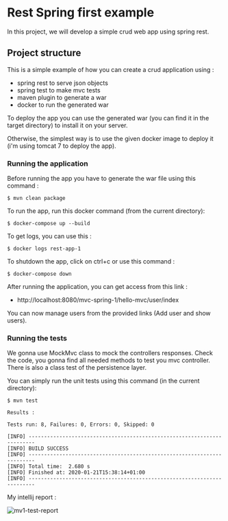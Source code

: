 # Rest Spring first example

In this project, we will develop a simple crud web app using spring rest.

## Project structure

This is a simple example of how you can create a crud application using :

- spring rest to serve json objects
- spring test to make mvc tests
- maven plugin to generate a war
- docker to run the generated war

To deploy the app you can use the generated war (you can find it in the target directory) to install it on your server.

Otherwise, the simplest way is to use the given docker image to deploy it (i'm using tomcat 7 to deploy the app).

### Running the application

Before running the app you have to generate the war file using this command :

```shell script
$ mvn clean package
```

To run the app, run this docker command (from the current directory):

```shell script
$ docker-compose up --build
```

To get logs, you can use this :

```shell script
$ docker logs rest-app-1
```

To shutdown the app, click on ctrl+c or use this command :

```shell script
$ docker-compose down
```

After running the application, you can get access from this link :

- http://localhost:8080/mvc-spring-1/hello-mvc/user/index

You can now manage users from the provided links (Add user and show users).

### Running the tests

We gonna use MockMvc class to mock the controllers responses. Check the code, you gonna find all needed methods to test you mvc controller. There is also a class test of the persistence layer.

You can simply run the unit tests using this command (in the current directory):

```shell script
$ mvn test
```

```log
Results :

Tests run: 8, Failures: 0, Errors: 0, Skipped: 0

[INFO] ------------------------------------------------------------------------
[INFO] BUILD SUCCESS
[INFO] ------------------------------------------------------------------------
[INFO] Total time:  2.680 s
[INFO] Finished at: 2020-01-21T15:38:14+01:00
[INFO] ------------------------------------------------------------------------
```

My intellij report :

![mv1-test-report](https://user-images.githubusercontent.com/16627692/72813615-f353b680-3c63-11ea-8325-3f0fce5d6dc9.png)
